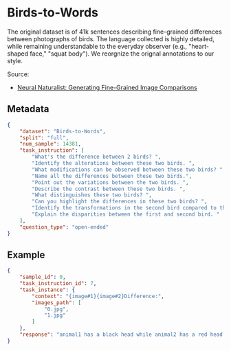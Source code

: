 # Birds-to-Words

The original dataset is of 41k sentences describing fine-grained differences between photographs of birds. The language collected is highly detailed, while remaining understandable to the everyday observer (e.g., "heart-shaped face," "squat body"). We reorgnize the orignal annotations to our style.

Source: 
- [Neural Naturalist: Generating Fine-Grained Image Comparisons](https://arxiv.org/abs/1909.04101)
## Metadata

```json
{
    "dataset": "Birds-to-Words",
    "split": "full",
    "num_sample": 14381,
    "task_instruction": [
        "What's the difference between 2 birds? ",
        "Identify the alterations between these two birds. ",
        "What modifications can be observed between these two birds? ",
        "Name all the differences between these two birds.",
        "Point out the variations between the two birds. ",
        "Describe the contrast between these two birds. ",
        "What distinguishes these two birds? ",
        "Can you highlight the differences in these two birds? ",
        "Identify the transformations in the second bird compared to the first. ",
        "Explain the disparities between the first and second bird. "
    ],
    "question_type": "open-ended"
}
```

## Example

```json
{
    "sample_id": 0,
    "task_instruction_id": 7,
    "task_instance": {
        "context": "{image#1}{image#2}Difference:",
        "images_path": [
            "0.jpg",
            "1.jpg"
        ]
    },
    "response": "animal1 has a black head while animal2 has a red head . animal1 has a skinny black beak while animal2 has a thicker red beak . animal1 has green wings compared to animal2 which has red wings . animal1 has a red belly and animal2 has a yellow belly ."
}
```
